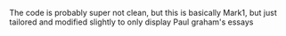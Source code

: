 The code is probably super not clean, but this is basically Mark1, but just tailored and modified slightly to only display Paul graham's essays
